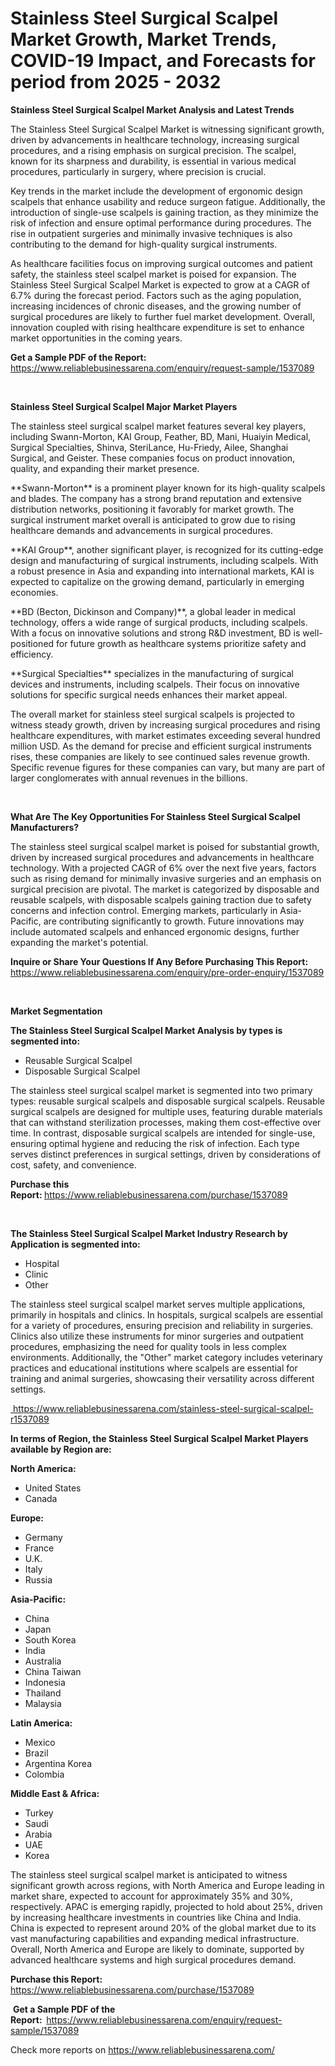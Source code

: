 <p><h1>Stainless Steel Surgical Scalpel Market Growth, Market Trends, COVID-19 Impact, and Forecasts for period from 2025 - 2032</h1></p><p><strong>Stainless Steel Surgical Scalpel Market Analysis and Latest Trends</strong></p>
<p><p>The Stainless Steel Surgical Scalpel Market is witnessing significant growth, driven by advancements in healthcare technology, increasing surgical procedures, and a rising emphasis on surgical precision. The scalpel, known for its sharpness and durability, is essential in various medical procedures, particularly in surgery, where precision is crucial.</p><p>Key trends in the market include the development of ergonomic design scalpels that enhance usability and reduce surgeon fatigue. Additionally, the introduction of single-use scalpels is gaining traction, as they minimize the risk of infection and ensure optimal performance during procedures. The rise in outpatient surgeries and minimally invasive techniques is also contributing to the demand for high-quality surgical instruments.</p><p>As healthcare facilities focus on improving surgical outcomes and patient safety, the stainless steel scalpel market is poised for expansion. The Stainless Steel Surgical Scalpel Market is expected to grow at a CAGR of 6.7% during the forecast period. Factors such as the aging population, increasing incidences of chronic diseases, and the growing number of surgical procedures are likely to further fuel market development. Overall, innovation coupled with rising healthcare expenditure is set to enhance market opportunities in the coming years.</p></p>
<p><strong>Get a Sample PDF of the Report:&nbsp;</strong> <a href="https://www.reliablebusinessarena.com/enquiry/request-sample/1537089?utm_campaign=1990&utm_medium=2&utm_source=Github&utm_content=ia&utm_term=04032025&utm_id=stainless-steel-surgical-scalpel">https://www.reliablebusinessarena.com/enquiry/request-sample/1537089</a></p>
<p>&nbsp;</p>
<p><strong>Stainless Steel Surgical Scalpel Major Market Players</strong></p>
<p><p>The stainless steel surgical scalpel market features several key players, including Swann-Morton, KAI Group, Feather, BD, Mani, Huaiyin Medical, Surgical Specialties, Shinva, SteriLance, Hu-Friedy, Ailee, Shanghai Surgical, and Geister. These companies focus on product innovation, quality, and expanding their market presence.</p><p>**Swann-Morton** is a prominent player known for its high-quality scalpels and blades. The company has a strong brand reputation and extensive distribution networks, positioning it favorably for market growth. The surgical instrument market overall is anticipated to grow due to rising healthcare demands and advancements in surgical procedures.</p><p>**KAI Group**, another significant player, is recognized for its cutting-edge design and manufacturing of surgical instruments, including scalpels. With a robust presence in Asia and expanding into international markets, KAI is expected to capitalize on the growing demand, particularly in emerging economies.</p><p>**BD (Becton, Dickinson and Company)**, a global leader in medical technology, offers a wide range of surgical products, including scalpels. With a focus on innovative solutions and strong R&D investment, BD is well-positioned for future growth as healthcare systems prioritize safety and efficiency.</p><p>**Surgical Specialties** specializes in the manufacturing of surgical devices and instruments, including scalpels. Their focus on innovative solutions for specific surgical needs enhances their market appeal.</p><p>The overall market for stainless steel surgical scalpels is projected to witness steady growth, driven by increasing surgical procedures and rising healthcare expenditures, with market estimates exceeding several hundred million USD. As the demand for precise and efficient surgical instruments rises, these companies are likely to see continued sales revenue growth. Specific revenue figures for these companies can vary, but many are part of larger conglomerates with annual revenues in the billions.</p></p>
<p>&nbsp;</p>
<p><strong>What Are The Key Opportunities For Stainless Steel Surgical Scalpel Manufacturers?</strong></p>
<p><p>The stainless steel surgical scalpel market is poised for substantial growth, driven by increased surgical procedures and advancements in healthcare technology. With a projected CAGR of 6% over the next five years, factors such as rising demand for minimally invasive surgeries and an emphasis on surgical precision are pivotal. The market is categorized by disposable and reusable scalpels, with disposable scalpels gaining traction due to safety concerns and infection control. Emerging markets, particularly in Asia-Pacific, are contributing significantly to growth. Future innovations may include automated scalpels and enhanced ergonomic designs, further expanding the market's potential.</p></p>
<p><strong>Inquire or Share Your Questions If Any Before Purchasing This Report:</strong> <a href="https://www.reliablebusinessarena.com/enquiry/pre-order-enquiry/1537089?utm_campaign=1990&utm_medium=2&utm_source=Github&utm_content=ia&utm_term=04032025&utm_id=stainless-steel-surgical-scalpel">https://www.reliablebusinessarena.com/enquiry/pre-order-enquiry/1537089</a></p>
<p>&nbsp;</p>
<p><strong>Market Segmentation</strong></p>
<p><strong>The Stainless Steel Surgical Scalpel Market Analysis by types is segmented into:</strong></p>
<p><ul><li>Reusable Surgical Scalpel</li><li>Disposable Surgical Scalpel</li></ul></p>
<p><p>The stainless steel surgical scalpel market is segmented into two primary types: reusable surgical scalpels and disposable surgical scalpels. Reusable surgical scalpels are designed for multiple uses, featuring durable materials that can withstand sterilization processes, making them cost-effective over time. In contrast, disposable surgical scalpels are intended for single-use, ensuring optimal hygiene and reducing the risk of infection. Each type serves distinct preferences in surgical settings, driven by considerations of cost, safety, and convenience.</p></p>
<p><strong>Purchase this Report:&nbsp;</strong><a href="https://www.reliablebusinessarena.com/purchase/1537089?utm_campaign=1990&utm_medium=2&utm_source=Github&utm_content=ia&utm_term=04032025&utm_id=stainless-steel-surgical-scalpel">https://www.reliablebusinessarena.com/purchase/1537089</a></p>
<p>&nbsp;</p>
<p><strong>The Stainless Steel Surgical Scalpel Market Industry Research by Application is segmented into:</strong></p>
<p><ul><li>Hospital</li><li>Clinic</li><li>Other</li></ul></p>
<p><p>The stainless steel surgical scalpel market serves multiple applications, primarily in hospitals and clinics. In hospitals, surgical scalpels are essential for a variety of procedures, ensuring precision and reliability in surgeries. Clinics also utilize these instruments for minor surgeries and outpatient procedures, emphasizing the need for quality tools in less complex environments. Additionally, the "Other" market category includes veterinary practices and educational institutions where scalpels are essential for training and animal surgeries, showcasing their versatility across different settings.</p></p>
<p><a href="https://www.reliablebusinessarena.com/stainless-steel-surgical-scalpel-r1537089?utm_campaign=1990&utm_medium=2&utm_source=Github&utm_content=ia&utm_term=04032025&utm_id=stainless-steel-surgical-scalpel">&nbsp;https://www.reliablebusinessarena.com/stainless-steel-surgical-scalpel-r1537089</a></p>
<p><strong>In terms of Region, the Stainless Steel Surgical Scalpel Market Players available by Region are:</strong></p>
<p>
    <p> <strong> North America: </strong>
        <ul>
            <li>United States</li>
            <li>Canada</li>
        </ul>
        </p> 
    <p> <strong> Europe: </strong>
        <ul>
            <li>Germany</li>
            <li>France</li>
            <li>U.K.</li>
            <li>Italy</li>
            <li>Russia</li>
        </ul>
        </p> 
    <p> <strong> Asia-Pacific: </strong>
        <ul>
            <li>China</li>
            <li>Japan</li>
            <li>South Korea</li>
            <li>India</li>
            <li>Australia</li>
            <li>China Taiwan</li>
            <li>Indonesia</li>
            <li>Thailand</li>
            <li>Malaysia</li>
        </ul>
        </p> 
    <p> <strong> Latin America: </strong>
        <ul>
            <li>Mexico</li>
            <li>Brazil</li>
            <li>Argentina Korea</li>
            <li>Colombia</li>
        </ul>
        </p> 
    <p> <strong> Middle East & Africa: </strong>
        <ul>
            <li>Turkey</li>
            <li>Saudi</li>
            <li>Arabia</li>
            <li>UAE</li>
            <li>Korea</li>
        </ul>
    </p>
    </p>
<p><p>The stainless steel surgical scalpel market is anticipated to witness significant growth across regions, with North America and Europe leading in market share, expected to account for approximately 35% and 30%, respectively. APAC is emerging rapidly, projected to hold about 25%, driven by increasing healthcare investments in countries like China and India. China is expected to represent around 20% of the global market due to its vast manufacturing capabilities and expanding medical infrastructure. Overall, North America and Europe are likely to dominate, supported by advanced healthcare systems and high surgical procedures demand.</p></p>
<p><strong>Purchase this Report: </strong><a href="https://www.reliablebusinessarena.com/purchase/1537089?utm_campaign=1990&utm_medium=2&utm_source=Github&utm_content=ia&utm_term=04032025&utm_id=stainless-steel-surgical-scalpel">https://www.reliablebusinessarena.com/purchase/1537089</a></p>
<p>&nbsp;<strong>Get a Sample PDF of the Report:&nbsp;&nbsp;</strong><a href="https://www.reliablebusinessarena.com/enquiry/request-sample/1537089?utm_campaign=1990&utm_medium=2&utm_source=Github&utm_content=ia&utm_term=04032025&utm_id=stainless-steel-surgical-scalpel">https://www.reliablebusinessarena.com/enquiry/request-sample/1537089</a></p>
<p><strong></strong></p>
<p>Check more reports on <a href="https://www.reliablebusinessarena.com/?utm_campaign=1990&utm_medium=2&utm_source=Github&utm_content=ia&utm_term=04032025&utm_id=stainless-steel-surgical-scalpel">https://www.reliablebusinessarena.com/</a></p>